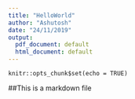 ```yaml
---
title: "HelloWorld"
author: "Ashutosh"
date: "24/11/2019"
output:
  pdf_document: default
  html_document: default
---
```


```{r setup, include=FALSE}
knitr::opts_chunk$set(echo = TRUE)
```

##This is a markdown file

